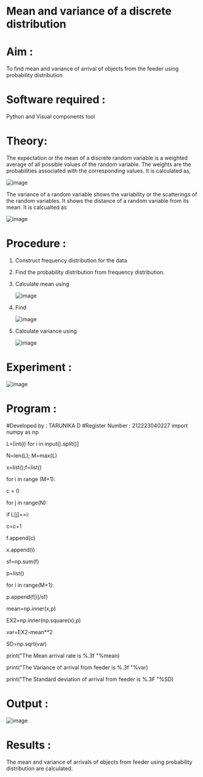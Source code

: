#  Mean and variance of a discrete  distribution


# Aim : 

To find mean and variance of arrival of objects from the feeder using probability distribution


# Software required :  

Python and Visual components tool

# Theory:

The expectation or the mean of a discrete random variable is a weighted average of all possible
values of the random variable. The weights are the probabilities associated with the corresponding values. 
It is calculated as,

![image](https://user-images.githubusercontent.com/103921593/192938463-e34177f4-f188-48a0-bda2-8f6d1d660ed2.png)

The variance of a random variable shows the variability or the scatterings of the random variables.
It shows the distance of a random variable from its mean. It is calcualted as

![image](https://user-images.githubusercontent.com/103921593/192938695-99fedc01-34d5-4d36-84df-5880e766ed0c.png)


# Procedure :

1. Construct frequency distribution for the data

2. Find the  probability distribution from frequency distribution.

3. Calculate mean using 
   
   ![image](https://user-images.githubusercontent.com/103921593/192940431-03b81777-c54d-4286-b4f4-82dfe7666b4c.png)

4. Find  
   
      ![image](https://user-images.githubusercontent.com/103921593/192940255-2d9dd746-6875-4a6d-877b-6da6cdb96ab1.png)

5.  Calculate variance using 
  
      ![image](https://user-images.githubusercontent.com/103921593/192942852-913550a9-fabe-4a55-b956-0487b18bbd97.png)


# Experiment :

![image](https://user-images.githubusercontent.com/103921593/229993174-5b67e57e-3e01-4ac4-9f83-410a932b22bf.png)

# Program :

#Developed by : TARUNIKA D
#Register Number : 212223040227
import numpy as np

L=[int(i) for i in input().split()]

N=len(L); M=max(L)

x=list();f=list()

for i in range (M+1):

c = 0

for j in range(N):

if L[j]==i:

c=c+1

f.append(c)

x.append(i)

sf=np.sum(f)

p=list()

for i in range(M+1):

p.append(f[i]/sf)

mean=np.inner(x,p)

EX2=np.inner(np.square(x),p)

var=EX2-mean**2

SD=np.sqrt(var)

print("The Mean arrival rate is %.3f "%mean)

print("The Variance of arrival from feeder is %.3f "%var)

print("The Standard deviation of arrival from feeder is %.3F "%SD)



# Output : 
![image](https://github.com/tarunikadamodaran/Mean-and-Variance/assets/145633268/7871f531-da3a-46ae-9c64-14fb169cebef)


# Results :
The mean and variance of arrivals of objects from feeder using probability distribution are calculated.

